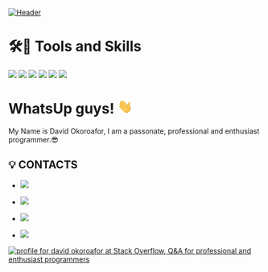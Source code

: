 [![Header](https://github.com/korafdavid/David_Okoroaofor/blob/main/coverphoto.png "Header")](https://github.com/korafdavid/David_Okoroaofor/blob/main/coverphoto.png)

#  🛠🔧 Tools and Skills
![](https://img.shields.io/badge/Code-Javascsript-informational?style=flat&logo=Javascript&logoColor=white&color=2bbc8a)
![](https://img.shields.io/badge/Code-Dart-informational?style=flat&logo=Dart&logoColor=white&color=blue)
![](https://img.shields.io/badge/OS-LINUX-informational?style=flat&logo=Linux&logoColor=white&color=orange)
![](https://img.shields.io/badge/runtime-NODEJS-informational?style=flat&logo=Node.js&logoColor=white&color=purple)
![](https://img.shields.io/badge/Code-flutter-informational?style=flat&logo=flutter&logoColor=white&color=blue)
![](https://img.shields.io/badge/runtime-NODEJS-informational?style=flat&logo=Node.js&logoColor=white&color=purple)


<!-- https://twitter.com/korafdavid -->
<!-- https://www.facebook.com/korafdavid -->

# WhatsUp guys! <img src="https://github.com/korafdavid/korafdavid/blob/main/wave.gif" width="30px">

 My Name is David Okoroafor, I am a passonate, professional and enthusiast programmer.😎


## 💡 CONTACTS 

 - <a href="https://twitter.com/korafdavid">![](https://img.shields.io/twitter/follow/korafdavid?style=social)</a>

 - <a href = "https://www.facebook.com/korafdavid">![](https://img.shields.io/badge/facebook-informational?style=flat&logo=facebook&logoColor=white&color=blue)</a> 

 - <a href = "https://www.instagram.com/korafdavid/?utm_medium=copy_link">![](https://img.shields.io/badge/instagram-informational?style=flat&logo=instagram&logoColor=white&color=orange)</a>

 -  <a href = "mailto:okoroafordavid61@gmail.com?body=Hi">![](https://img.shields.io/badge/Gmail-informational?style=flat&logo=Gmail&logoColor=white&color=green)</a>

<a href="https://stackoverflow.com/users/15179800/david-okoroafor"><img src="https://stackoverflow.com/users/flair/15179800.png" width="208" height="58" alt="profile for david okoroafor at Stack Overflow, Q&amp;A for professional and enthusiast programmers" title="profile for david okoroafor at Stack Overflow, Q&amp;A for professional and enthusiast programmers"></a>



